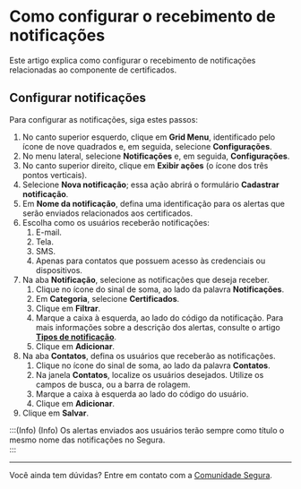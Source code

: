 # Como configurar o recebimento de notificações

Este artigo explica como configurar o recebimento de notificações relacionadas ao componente de certificados.

## Configurar notificações
Para configurar as notificações, siga estes passos:

1. No canto superior esquerdo, clique em **Grid Menu**, identificado pelo ícone de nove quadrados e, em seguida, selecione **Configurações**.
2. No menu lateral, selecione **Notificações** e, em seguida, **Configurações**.
3. No canto superior direito, clique em **Exibir ações** (o ícone dos três pontos verticais).
4. Selecione **Nova notificação**; essa ação abrirá o formulário **Cadastrar notificação**.
5. Em **Nome da notificação**, defina uma identificação para os alertas que serão enviados relacionados aos certificados.
6. Escolha como os usuários receberão notificações:
    1. E-mail.
    2. Tela.
    3. SMS.
    4. Apenas para contatos que possuem acesso às credenciais ou dispositivos.
7. Na aba **Notificação**, selecione as notificações que deseja receber.
    1. Clique no ícone do sinal de soma, ao lado da palavra **Notificações**.
    2. Em **Categoria**, selecione **Certificados**.
    3. Clique em **Filtrar**.
    4. Marque a caixa à esquerda, ao lado do código da notificação. Para mais informações sobre a descrição dos alertas, consulte o artigo [**Tipos de notificação**](/v4/docs/pt/certificate-manager-notification-types).
    5. Clique em **Adicionar**.
8. Na aba **Contatos**, defina os usuários que receberão as notificações.
    1. Clique no ícone do sinal de soma, ao lado da palavra **Contatos**.
    2. Na janela **Contatos**, localize os usuários desejados. Utilize os campos de busca, ou a barra de rolagem.
    3. Marque a caixa à esquerda ao lado do código do usuário.
    4. Clique em **Adicionar**.
9. Clique em **Salvar**.

:::(Info) (Info)
Os alertas enviados aos usuários terão sempre como título o mesmo nome das notificações no Segura.  
:::

***
Você ainda tem dúvidas? Entre em contato com a [Comunidade Segura](https://community.Segura.io/).
